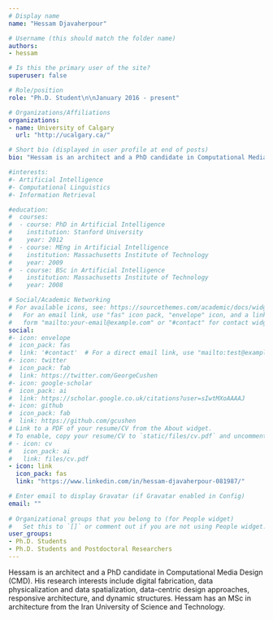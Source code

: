 ```yaml
---
# Display name
name: "Hessam Djavaherpour"

# Username (this should match the folder name)
authors:
- hessam

# Is this the primary user of the site?
superuser: false

# Role/position
role: "Ph.D. Student\n\nJanuary 2016 - present"

# Organizations/Affiliations
organizations:
- name: University of Calgary
  url: "http://ucalgary.ca/"

# Short bio (displayed in user profile at end of posts)
bio: "Hessam is an architect and a PhD candidate in Computational Media Design (CMD). His research interests include digital fabrication, data physicalization and data spatialization, data-centric design approaches, responsive architecture, and dynamic structures. Hessam has an MSc in architecture from the Iran University of Science and Technology."

#interests:
#- Artificial Intelligence
#- Computational Linguistics
#- Information Retrieval

#education:
#  courses:
#  - course: PhD in Artificial Intelligence
#    institution: Stanford University
#    year: 2012
#  - course: MEng in Artificial Intelligence
#    institution: Massachusetts Institute of Technology
#    year: 2009
#  - course: BSc in Artificial Intelligence
#    institution: Massachusetts Institute of Technology
#    year: 2008

# Social/Academic Networking
# For available icons, see: https://sourcethemes.com/academic/docs/widgets/#icons
#   For an email link, use "fas" icon pack, "envelope" icon, and a link in the
#   form "mailto:your-email@example.com" or "#contact" for contact widget.
social:
#- icon: envelope
#  icon_pack: fas
#  link: '#contact'  # For a direct email link, use "mailto:test@example.org".
#- icon: twitter
#  icon_pack: fab
#  link: https://twitter.com/GeorgeCushen
#- icon: google-scholar
#  icon_pack: ai
#  link: https://scholar.google.co.uk/citations?user=sIwtMXoAAAAJ
#- icon: github
#  icon_pack: fab
#  link: https://github.com/gcushen
# Link to a PDF of your resume/CV from the About widget.
# To enable, copy your resume/CV to `static/files/cv.pdf` and uncomment the lines below.  
# - icon: cv
#   icon_pack: ai
#   link: files/cv.pdf
- icon: link
  icon_pack: fas
  link: "https://www.linkedin.com/in/hessam-djavaherpour-081987/"

# Enter email to display Gravatar (if Gravatar enabled in Config)
email: ""
  
# Organizational groups that you belong to (for People widget)
#   Set this to `[]` or comment out if you are not using People widget.  
user_groups:
- Ph.D. Students
- Ph.D. Students and Postdoctoral Researchers
---
```


Hessam is an architect and a PhD candidate in Computational Media Design (CMD). His research interests include digital fabrication, data physicalization and data spatialization, data-centric design approaches, responsive architecture, and dynamic structures. Hessam has an MSc in architecture from the Iran University of Science and Technology.

